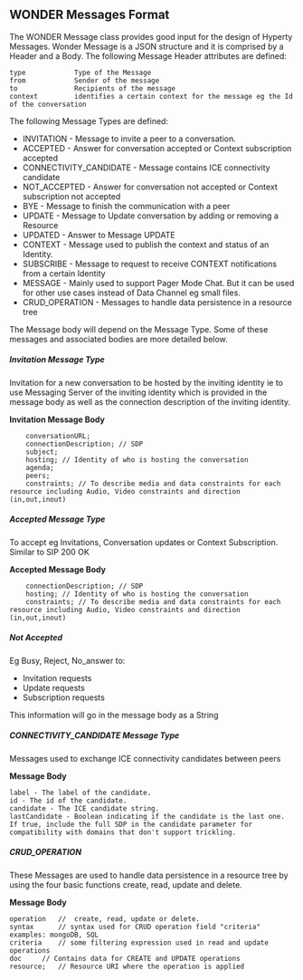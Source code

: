 ## WONDER Messages Format

The WONDER Message class provides good input for the design of Hyperty Messages. Wonder Message is a JSON structure and it is comprised by a Header and a Body. The following Message Header attributes are defined:

```
type            Type of the Message 
from            Sender of the message
to              Recipients of the message
context         identifies a certain context for the message eg the Id of the conversation
```
The following Message Types are defined:

* INVITATION - Message to invite a peer to a conversation.
* ACCEPTED - Answer for conversation accepted or Context subscription accepted
* CONNECTIVITY_CANDIDATE - Message contains ICE connectivity candidate
* NOT_ACCEPTED - Answer for conversation not accepted or Context subscription not accepted
* BYE - Message to finish the communication with a peer
* UPDATE - Message to Update conversation by adding or removing a Resource
* UPDATED - Answer to Message UPDATE
* CONTEXT - Message used to publish the context and status of an Identity.
* SUBSCRIBE - Message to request to receive CONTEXT notifications from a certain Identity
* MESSAGE - Mainly used to support Pager Mode Chat. But it can be used for other use cases instead of Data Channel eg small files.
* CRUD_OPERATION - Messages to handle data persistence in a resource tree

The Message body will depend on the Message Type. Some of these messages and associated bodies are more detailed below.

##### Invitation Message Type

Invitation for a new conversation to be hosted by the inviting identity ie to use Messaging Server of the inviting identity which is provided in the message body as well as the connection description of the inviting identity.

**Invitation Message Body**

```
    conversationURL;
    connectionDescription; // SDP
    subject;
    hosting; // Identity of who is hosting the conversation
    agenda;
    peers;
    constraints; // To describe media and data constraints for each resource including Audio, Video constraints and direction (in,out,inout) 
```
##### Accepted Message Type

To accept eg Invitations, Conversation updates or Context Subscription.
Similar to SIP 200 OK

**Accepted Message Body**

```
    connectionDescription; // SDP
    hosting; // Identity of who is hosting the conversation
    constraints; // To describe media and data constraints for each resource including Audio, Video constraints and direction (in,out,inout) 
```

##### Not Accepted

Eg Busy, Reject, No_answer to:
 - Invitation requests
 - Update requests
 - Subscription requests

This information will go in the message body as a String

##### CONNECTIVITY_CANDIDATE Message Type

Messages used to exchange ICE connectivity candidates between peers

**Message Body**

```
label - The label of the candidate.
id - The id of the candidate.
candidate - The ICE candidate string.
lastCandidate - Boolean indicating if the candidate is the last one. If true, include the full SDP in the candidate parameter for compatibility with domains that don't support trickling.
```


##### CRUD_OPERATION

These Messages are used to handle data persistence in a resource tree by using the four basic functions create, read, update and delete.

**Message Body**

```
operation	//  create, read, update or delete.
syntax 		// syntax used for CRUD operation field "criteria" examples: mongoDB, SQL
criteria 	// some filtering expression used in read and update operations
doc		// Contains data for CREATE and UPDATE operations
resource; 	// Resource URI where the operation is applied
```
